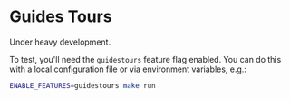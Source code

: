 Guides Tours
============

Under heavy development.

To test, you'll need the `guidestours` feature flag enabled. You can do this with a local configuration file or via environment variables, e.g.:

```sh
ENABLE_FEATURES=guidestours make run
```
